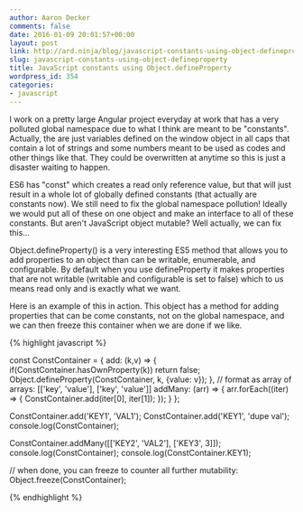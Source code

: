 ```yaml
---
author: Aaron Decker
comments: false
date: 2016-01-09 20:01:57+00:00
layout: post
link: http://ard.ninja/blog/javascript-constants-using-object-defineproperty/
slug: javascript-constants-using-object-defineproperty
title: JavaScript constants using Object.defineProperty
wordpress_id: 354
categories:
- javascript
---
```


I work on a pretty large Angular project everyday at work that has a very polluted global namespace due to what I think are meant to be "constants". Actually, the are just variables defined on the window object in all caps that contain a lot of strings and some numbers meant to be used as codes and other things like that. They could be overwritten at anytime so this is just a disaster waiting to happen.

ES6 has "const" which creates a read only reference value, but that will just result in a whole lot of globally defined constants (that actually are constants now). We still need to fix the global namespace pollution! Ideally we would put all of these on one object and make an interface to all of these constants. But aren't JavaScript object mutable? Well actually, we can fix this...

Object.defineProperty() is a very interesting ES5 method that allows you to add properties to an object than can be writable, enumerable, and configurable. By default when you use defineProperty it makes properties that are not writable (writable and configurable is set to false) which to us means read only and is exactly what we want.

Here is an example of this in action. This object has a method for adding properties that can be come constants, not on the global namespace, and we can then freeze this container when we are done if we like.

{% highlight javascript %}

const ConstContainer = {
    add: (k,v) => {
        if(ConstContainer.hasOwnProperty(k)) return false;
        Object.defineProperty(ConstContainer, k, {value: v});
    },
    // format as array of arrays: [['key', 'value'], ['key', 'value']]
    addMany: (arr) => {
        arr.forEach((iter) => {
            ConstContainer.add(iter[0], iter[1]);
        });
    }
};

ConstContainer.add('KEY1', 'VAL1');
ConstContainer.add('KEY1', 'dupe val');
console.log(ConstContainer);

ConstContainer.addMany([['KEY2', 'VAL2'], ['KEY3', 3]]);
console.log(ConstContainer);
console.log(ConstContainer.KEY1);

// when done, you can freeze to counter all further mutability:
Object.freeze(ConstContainer);

{% endhighlight %}
